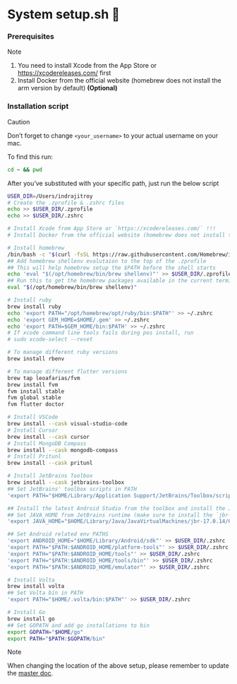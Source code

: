 
# System setup.sh 🐚

### Prerequisites

> [!NOTE]
> 1. You need to install Xcode from the App Store or https://xcodereleases.com/ first
> 2. Install Docker from the official website (homebrew does not install the arm version by default) **(Optional)**

### Installation script

> [!CAUTION]
> Don’t forget to change `<your_username>` to your actual username on your mac.
> 
> To find this run:
> ```bash
> cd ~ && pwd
> ```

After you’ve substituted with your specific path, just run the below script

```bash
USER_DIR=/Users/indrajitroy
# Create the .zprofile & .zshrc files
echo >> $USER_DIR/.zprofile
echo >> $USER_DIR/.zshrc

# Install Xcode from App Store or `https://xcodereleases.com/` !!!
# Install Docker from the official website (homebrew does not install the arm version by default)

# Install homebrew
/bin/bash -c "$(curl -fsSL https://raw.githubusercontent.com/Homebrew/install/HEAD/install.sh)"
## Add homebrew shellenv evalutaion to the top of the .zprofile
## This will help homebrew setup the $PATH before the shell starts
echo 'eval "$(/opt/homebrew/bin/brew shellenv)"' >> $USER_DIR/.zprofile
## Run this to get the homebrew packages available in the current terminal session
eval "$(/opt/homebrew/bin/brew shellenv)"

# Install ruby
brew install ruby
echo 'export PATH="/opt/homebrew/opt/ruby/bin:$PATH"' >> ~/.zshrc
echo 'export GEM_HOME=$HOME/.gem' >> ~/.zshrc
echo 'export PATH=$GEM_HOME/bin:$PATH' >> ~/.zshrc
# If xcode command line tools fails during pos install, run
# sudo xcode-select --reset

# To manage different ruby versions
brew install rbenv

# To manage different flutter versions
brew tap leoafarias/fvm
brew install fvm
fvm install stable
fvm global stable
fvm flutter doctor

# Install VSCode
brew install --cask visual-studio-code
# Install Cursor
brew install --cask cursor
# Install MongoDB Compass
brew install --cask mongodb-compass
# Install Pritunl
brew install --cask pritunl

# Install JetBrains Toolbox
brew install --cask jetbrains-toolbox
## Set JetBrains' toolbox scripts in PATH
'export PATH="$HOME/Library/Application Support/JetBrains/Toolbox/scripts:$PATH"' >> $USER_DIR/.zshrc

## Install the latest Android Studio from the toolbox and install the JBR Java version 11 || 17
## Set JAVA_HOME from JetBrains runtime (make sure to install the `jbr-17.0.14` version from Android Studio)
'export JAVA_HOME="$HOME/Library/Java/JavaVirtualMachines/jbr-17.0.14/Contents/Home"' >> $USER_DIR/.zshrc

## Set Android related env PATHS
'export ANDROID_HOME="$HOME/Library/Android/sdk"' >> $USER_DIR/.zshrc
'export PATH="$PATH:$ANDROID_HOME/platform-tools"' >> $USER_DIR/.zshrc
'export PATH="$PATH:$ANDROID_HOME/tools"' >> $USER_DIR/.zshrc
'export PATH="$PATH:$ANDROID_HOME/tools/bin"' >> $USER_DIR/.zshrc
'export PATH="$PATH:$ANDROID_HOME/emulator"' >> $USER_DIR/.zshrc

# Install Volta
brew install volta
## Set Volta bin in PATH
'export PATH="$HOME/.volta/bin:$PATH"' >> $USER_DIR/.zshrc

# Install Go
brew install go
## Set GOPATH and add go installations to bin
export GOPATH="$HOME/go"
export PATH="$PATH:$GOPATH/bin"
```

> [!NOTE]
> When changing the location of the above setup, please remember to update the [master doc](https://docs.google.com/document/d/1RH1MY--qGnjWJUDGOk4roouI2Si2U9dcbmA4wWa08UY/edit?tab=t.tdacod3gtocz#heading=h.nmgq5tlz1i6w).
